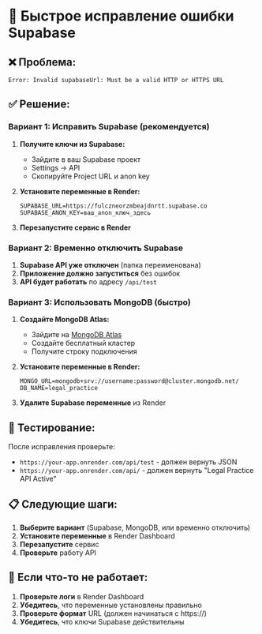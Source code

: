 # 🚀 Быстрое исправление ошибки Supabase

## ❌ **Проблема:**
```
Error: Invalid supabaseUrl: Must be a valid HTTP or HTTPS URL
```

## ✅ **Решение:**

### **Вариант 1: Исправить Supabase (рекомендуется)**

1. **Получите ключи из Supabase:**
   - Зайдите в ваш Supabase проект
   - Settings → API
   - Скопируйте Project URL и anon key

2. **Установите переменные в Render:**
   ```
   SUPABASE_URL=https://fulczneorzmbeajdnrtt.supabase.co
   SUPABASE_ANON_KEY=ваш_anon_ключ_здесь
   ```

3. **Перезапустите сервис в Render**

### **Вариант 2: Временно отключить Supabase**

1. **Supabase API уже отключен** (папка переименована)
2. **Приложение должно запуститься** без ошибок
3. **API будет работать** по адресу `/api/test`

### **Вариант 3: Использовать MongoDB (быстро)**

1. **Создайте MongoDB Atlas:**
   - Зайдите на [MongoDB Atlas](https://www.mongodb.com/atlas)
   - Создайте бесплатный кластер
   - Получите строку подключения

2. **Установите переменные в Render:**
   ```
   MONGO_URL=mongodb+srv://username:password@cluster.mongodb.net/
   DB_NAME=legal_practice
   ```

3. **Удалите Supabase переменные** из Render

## 🧪 **Тестирование:**

После исправления проверьте:
- `https://your-app.onrender.com/api/test` - должен вернуть JSON
- `https://your-app.onrender.com/api/` - должен вернуть "Legal Practice API Active"

## 📋 **Следующие шаги:**

1. **Выберите вариант** (Supabase, MongoDB, или временно отключить)
2. **Установите переменные** в Render Dashboard
3. **Перезапустите** сервис
4. **Проверьте** работу API

## 🔄 **Если что-то не работает:**

1. **Проверьте логи** в Render Dashboard
2. **Убедитесь**, что переменные установлены правильно
3. **Проверьте формат** URL (должен начинаться с https://)
4. **Убедитесь**, что ключи Supabase действительны
